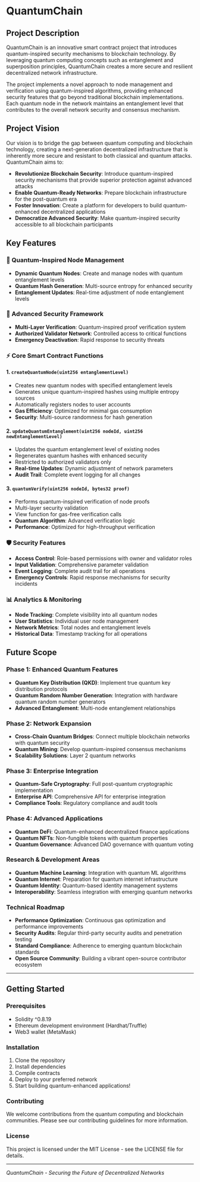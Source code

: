 # QuantumChain

## Project Description

QuantumChain is an innovative smart contract project that introduces quantum-inspired security mechanisms to blockchain technology. By leveraging quantum computing concepts such as entanglement and superposition principles, QuantumChain creates a more secure and resilient decentralized network infrastructure.

The project implements a novel approach to node management and verification using quantum-inspired algorithms, providing enhanced security features that go beyond traditional blockchain implementations. Each quantum node in the network maintains an entanglement level that contributes to the overall network security and consensus mechanism.

## Project Vision

Our vision is to bridge the gap between quantum computing and blockchain technology, creating a next-generation decentralized infrastructure that is inherently more secure and resistant to both classical and quantum attacks. QuantumChain aims to:

- **Revolutionize Blockchain Security**: Introduce quantum-inspired security mechanisms that provide superior protection against advanced attacks
- **Enable Quantum-Ready Networks**: Prepare blockchain infrastructure for the post-quantum era
- **Foster Innovation**: Create a platform for developers to build quantum-enhanced decentralized applications
- **Democratize Advanced Security**: Make quantum-inspired security accessible to all blockchain participants

## Key Features

### 🔬 Quantum-Inspired Node Management
- **Dynamic Quantum Nodes**: Create and manage nodes with quantum entanglement levels
- **Quantum Hash Generation**: Multi-source entropy for enhanced security
- **Entanglement Updates**: Real-time adjustment of node entanglement levels

### 🔐 Advanced Security Framework
- **Multi-Layer Verification**: Quantum-inspired proof verification system
- **Authorized Validator Network**: Controlled access to critical functions
- **Emergency Deactivation**: Rapid response to security threats

### ⚡ Core Smart Contract Functions

#### 1. `createQuantumNode(uint256 entanglementLevel)`
- Creates new quantum nodes with specified entanglement levels
- Generates unique quantum-inspired hashes using multiple entropy sources
- Automatically registers nodes to user accounts
- **Gas Efficiency**: Optimized for minimal gas consumption
- **Security**: Multi-source randomness for hash generation

#### 2. `updateQuantumEntanglement(uint256 nodeId, uint256 newEntanglementLevel)`
- Updates the quantum entanglement level of existing nodes
- Regenerates quantum hashes with enhanced security
- Restricted to authorized validators only
- **Real-time Updates**: Dynamic adjustment of network parameters
- **Audit Trail**: Complete event logging for all changes

#### 3. `quantumVerify(uint256 nodeId, bytes32 proof)`
- Performs quantum-inspired verification of node proofs
- Multi-layer security validation
- View function for gas-free verification calls
- **Quantum Algorithm**: Advanced verification logic
- **Performance**: Optimized for high-throughput verification

### 🛡️ Security Features
- **Access Control**: Role-based permissions with owner and validator roles
- **Input Validation**: Comprehensive parameter validation
- **Event Logging**: Complete audit trail for all operations
- **Emergency Controls**: Rapid response mechanisms for security incidents

### 📊 Analytics & Monitoring
- **Node Tracking**: Complete visibility into all quantum nodes
- **User Statistics**: Individual user node management
- **Network Metrics**: Total nodes and entanglement levels
- **Historical Data**: Timestamp tracking for all operations

## Future Scope

### Phase 1: Enhanced Quantum Features
- **Quantum Key Distribution (QKD)**: Implement true quantum key distribution protocols
- **Quantum Random Number Generation**: Integration with hardware quantum random number generators
- **Advanced Entanglement**: Multi-node entanglement relationships

### Phase 2: Network Expansion
- **Cross-Chain Quantum Bridges**: Connect multiple blockchain networks with quantum security
- **Quantum Mining**: Develop quantum-inspired consensus mechanisms
- **Scalability Solutions**: Layer 2 quantum networks

### Phase 3: Enterprise Integration
- **Quantum-Safe Cryptography**: Full post-quantum cryptographic implementation
- **Enterprise API**: Comprehensive API for enterprise integration
- **Compliance Tools**: Regulatory compliance and audit tools

### Phase 4: Advanced Applications
- **Quantum DeFi**: Quantum-enhanced decentralized finance applications
- **Quantum NFTs**: Non-fungible tokens with quantum properties
- **Quantum Governance**: Advanced DAO governance with quantum voting

### Research & Development Areas
- **Quantum Machine Learning**: Integration with quantum ML algorithms
- **Quantum Internet**: Preparation for quantum internet infrastructure
- **Quantum Identity**: Quantum-based identity management systems
- **Interoperability**: Seamless integration with emerging quantum networks

### Technical Roadmap
- **Performance Optimization**: Continuous gas optimization and performance improvements
- **Security Audits**: Regular third-party security audits and penetration testing
- **Standard Compliance**: Adherence to emerging quantum blockchain standards
- **Open Source Community**: Building a vibrant open-source contributor ecosystem

---

## Getting Started

### Prerequisites
- Solidity ^0.8.19
- Ethereum development environment (Hardhat/Truffle)
- Web3 wallet (MetaMask)

### Installation
1. Clone the repository
2. Install dependencies
3. Compile contracts
4. Deploy to your preferred network
5. Start building quantum-enhanced applications!

### Contributing
We welcome contributions from the quantum computing and blockchain communities. Please see our contributing guidelines for more information.

### License
This project is licensed under the MIT License - see the LICENSE file for details.

---

*QuantumChain - Securing the Future of Decentralized Networks*
